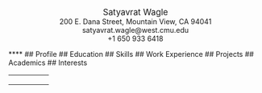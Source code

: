 <p align="center" > <big>Satyavrat Wagle</big> <br />
200 E. Dana Street, Mountain View, CA 94041 <br />
satyavrat.wagle@west.cmu.edu <br />
+1 650 933 6418 </p>
****
## Profile
## Education
## Skills
## Work Experience
## Projects
## Academics
## Interests



|   |   |   |   |   |
|---|---|---|---|---|
|   |   |   |   |   |
|   |   |   |   |   |
|   |   |   |   |   |
